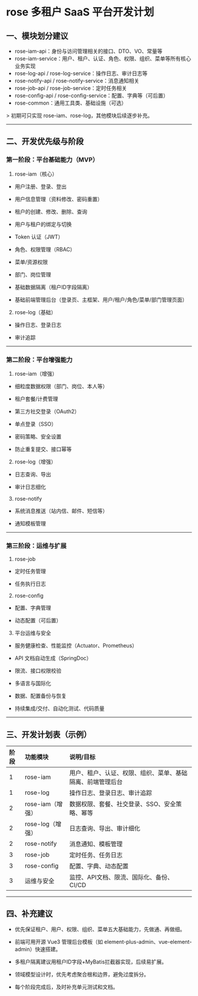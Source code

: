 # rose 多租户 SaaS 平台开发计划

## 一、模块划分建议

- rose-iam-api：身份与访问管理相关的接口、DTO、VO、常量等
- rose-iam-service：用户、租户、认证、角色、权限、组织、菜单等所有核心业务实现
- rose-log-api / rose-log-service：操作日志、审计日志等
- rose-notify-api / rose-notify-service：消息通知相关
- rose-job-api / rose-job-service：定时任务相关
- rose-config-api / rose-config-service：配置、字典等（可后置）
- rose-common：通用工具类、基础设施（可选）

\> 初期可只实现 rose-iam、rose-log，其他模块后续逐步补充。

------

## 二、开发优先级与阶段

### 第一阶段：平台基础能力（MVP）

1. rose-iam（核心）

- 用户注册、登录、登出

- 用户信息管理（资料修改、密码重置）

- 租户的创建、修改、删除、查询

- 用户与租户的绑定与切换

- Token 认证（JWT）

- 角色、权限管理（RBAC）

- 菜单/资源权限

- 部门、岗位管理

- 基础数据隔离（租户ID字段隔离）

- 基础前端管理后台（登录页、主框架、用户/租户/角色/菜单/部门管理页面）

2. rose-log（基础）

- 操作日志、登录日志

- 审计追踪

------

### 第二阶段：平台增强能力

1. rose-iam（增强）

- 细粒度数据权限（部门、岗位、本人等）

- 租户套餐/计费管理

- 第三方社交登录（OAuth2）

- 单点登录（SSO）

- 密码策略、安全设置

- 防止重复提交、接口幂等

2. rose-log（增强）

- 日志查询、导出

- 审计日志细化

3. rose-notify

- 系统消息推送（站内信、邮件、短信等）

- 通知模板管理

------

### 第三阶段：运维与扩展

1. rose-job

- 定时任务管理

- 任务执行日志

2. rose-config

- 配置、字典管理

- 动态配置（可后置）

3. 平台运维与安全

- 服务健康检查、性能监控（Actuator、Prometheus）

- API 文档自动生成（SpringDoc）

- 限流、接口权限校验

- 多语言与国际化

- 数据、配置备份与恢复

- 持续集成/交付、自动化测试、代码质量

------

## 三、开发计划表（示例）

| 阶段 | 功能模块         | 说明/目标                                                  |
| :--- | :--------------- | :--------------------------------------------------------- |
| 1    | rose-iam         | 用户、租户、认证、权限、组织、菜单、基础隔离、前端管理后台 |
| 1    | rose-log         | 操作日志、登录日志、审计追踪                               |
| 2    | rose-iam（增强） | 数据权限、套餐、社交登录、SSO、安全策略、幂等              |
| 2    | rose-log（增强） | 日志查询、导出、审计细化                                   |
| 2    | rose-notify      | 消息通知、模板管理                                         |
| 3    | rose-job         | 定时任务、任务日志                                         |
| 3    | rose-config      | 配置、字典、动态配置                                       |
| 3    | 运维与安全       | 监控、API文档、限流、国际化、备份、CI/CD                   |

------

## 四、补充建议

- 优先保证租户、用户、权限、组织、菜单五大基础能力，先做通、再做细。

- 前端可用开源 Vue3 管理后台模板（如 element-plus-admin、vue-element-admin）快速搭建。

- 多租户隔离建议用租户ID字段+MyBatis拦截器实现，后续易扩展。

- 领域模型设计时，优先考虑聚合根和边界，避免过度拆分。

- 每个阶段完成后，及时补充单元测试和文档。